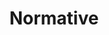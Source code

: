 ---
facebook: https://facebook.com/getnormative
instagram: https://instagram.com/normative.io
linkedin: https://linkedin.com/company/normative.io
logohandle: normativeio
sort: normative
title: Normative
twitter: https://x.com/normativeio
website: https://normative.io/
---